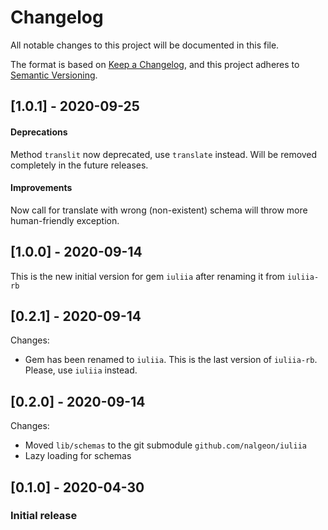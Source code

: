 # Changelog
All notable changes to this project will be documented in this file.

The format is based on [Keep a Changelog](https://keepachangelog.com/en/1.0.0/),
and this project adheres to [Semantic Versioning](https://semver.org/spec/v2.0.0.html).

## [1.0.1] - 2020-09-25
#### Deprecations
Method `translit` now deprecated, use `translate` instead. Will be removed completely in the future releases.
#### Improvements
Now call for translate with wrong (non-existent) schema will throw more human-friendly exception.

## [1.0.0] - 2020-09-14
This is the new initial version for gem `iuliia` after renaming it from `iuliia-rb`

## [0.2.1] - 2020-09-14
Changes:
* Gem has been renamed to `iuliia`. This is the last version of `iuliia-rb`. Please, use `iuliia` instead.

## [0.2.0] - 2020-09-14
Changes:
* Moved `lib/schemas` to the git submodule `github.com/nalgeon/iuliia`
* Lazy loading for schemas

## [0.1.0] - 2020-04-30
### Initial release